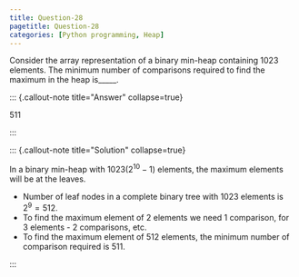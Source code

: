```yaml
---
title: Question-28
pagetitle: Question-28
categories: [Python programming, Heap]
---
```


Consider the array representation of a binary min-heap containing $1023$ elements. The minimum number of comparisons required to find the maximum in the heap is_____.


::: {.callout-note title="Answer" collapse=true}

$511$

:::



::: {.callout-note title="Solution" collapse=true}

In a binary min-heap with $1023 (2^10-1)$ elements, the maximum elements will be at the leaves.

- Number of leaf nodes in a complete binary tree with $1023$ elements is $2^9 = 512$.
- To find the maximum element of $2$ elements we need $1$ comparison, for $3$ elements - $2$ comparisons, etc.
- To find the maximum element of $512$ elements, the minimum number of comparison required is $511$.

:::